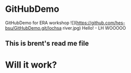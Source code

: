 # GitHubDemo
GitHubDemo for ERA workshop
![](https://github.com/hes-bsu/GitHubDemo.git/lochsa river.jpg)
Hello! - LH WOOOOO
## This is brent's read me file
# Will it work?

